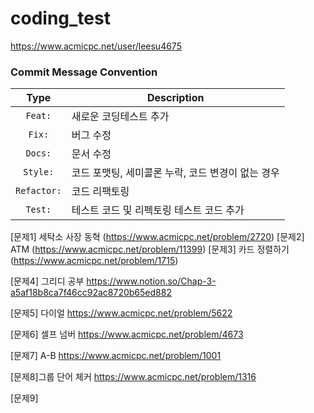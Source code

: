 # coding_test
https://www.acmicpc.net/user/leesu4675

### Commit Message Convention

|    Type     | Description                                       |
| :---------: | ------------------------------------------------- |
|   `Feat:`   | 새로운 코딩테스트 추가                                 |
|   `Fix:`    | 버그 수정                                         |
|   `Docs:`   | 문서 수정                                         |
|  `Style:`   | 코드 포맷팅, 세미콜론 누락, 코드 변경이 없는 경우 |
| `Refactor:` | 코드 리팩토링                                     |
|   `Test:`   | 테스트 코드 및 리펙토링 테스트 코드 추가          |

[문제1] 세탁소 사장 동혁
(https://www.acmicpc.net/problem/2720)
[문제2] ATM
(https://www.acmicpc.net/problem/11399)
[문제3] 카드 정렬하기
(https://www.acmicpc.net/problem/1715)

[문제4] 그리디 공부
https://www.notion.so/Chap-3-a5af18b8ca7f46cc92ac8720b65ed882

[문제5] 다이얼
https://www.acmicpc.net/problem/5622

[문제6] 셀프 넘버
https://www.acmicpc.net/problem/4673

[문제7] A-B
https://www.acmicpc.net/problem/1001

[문제8]그룹 단어 체커
https://www.acmicpc.net/problem/1316

[문제9]